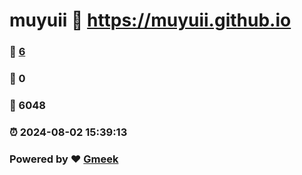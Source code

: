# muyuii :link: https://muyuii.github.io 
### :page_facing_up: [6](https://muyuii.github.io/tag.html) 
### :speech_balloon: 0 
### :hibiscus: 6048 
### :alarm_clock: 2024-08-02 15:39:13 
### Powered by :heart: [Gmeek](https://github.com/Meekdai/Gmeek)
